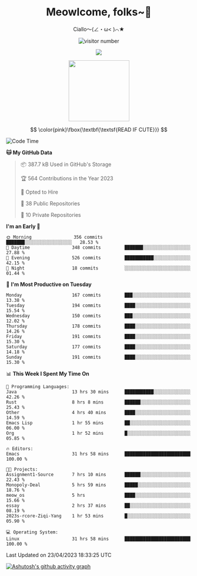 <div align="center">
  <h1>Meowlcome, folks~👋</h1>
  <p>Ciallo～(∠・ω< )⌒★</p>
</div>

<p align="center">
  <img src="https://count.getloli.com/get/@Ziqi-Yang?theme=rule34" alt="visitor number" />
</p>

<p align="center">
  <img src="https://skillicons.dev/icons?i=rust,c,py,flutter,go,java,js,bash,linux,emacs" />
</p>
<p align="center">
  <img height="165" src="https://github-readme-stats.vercel.app/api?username=Ziqi-Yang&show_icons=true&include_all_commits=true&hide_border=true" />
</p>

$$
\color{pink}\fbox{\textbf{\textsf{READ IF CUTE}}}
$$

<!--START_SECTION:waka-->
![Code Time](http://img.shields.io/badge/Code%20Time-945%20hrs%2047%20mins-blue)

**🐱 My GitHub Data** 

> 📦 387.7 kB Used in GitHub's Storage 
 > 
> 🏆 564 Contributions in the Year 2023
 > 
> 💼 Opted to Hire
 > 
> 📜 38 Public Repositories 
 > 
> 🔑 10 Private Repositories 
 > 
**I'm an Early 🐤** 

```text
🌞 Morning                356 commits         ███████░░░░░░░░░░░░░░░░░░   28.53 % 
🌆 Daytime                348 commits         ███████░░░░░░░░░░░░░░░░░░   27.88 % 
🌃 Evening                526 commits         ███████████░░░░░░░░░░░░░░   42.15 % 
🌙 Night                  18 commits          ░░░░░░░░░░░░░░░░░░░░░░░░░   01.44 % 
```
📅 **I'm Most Productive on Tuesday** 

```text
Monday                   167 commits         ███░░░░░░░░░░░░░░░░░░░░░░   13.38 % 
Tuesday                  194 commits         ████░░░░░░░░░░░░░░░░░░░░░   15.54 % 
Wednesday                150 commits         ███░░░░░░░░░░░░░░░░░░░░░░   12.02 % 
Thursday                 178 commits         ████░░░░░░░░░░░░░░░░░░░░░   14.26 % 
Friday                   191 commits         ████░░░░░░░░░░░░░░░░░░░░░   15.30 % 
Saturday                 177 commits         ████░░░░░░░░░░░░░░░░░░░░░   14.18 % 
Sunday                   191 commits         ████░░░░░░░░░░░░░░░░░░░░░   15.30 % 
```


📊 **This Week I Spent My Time On** 

```text
💬 Programming Languages: 
Java                     13 hrs 30 mins      ███████████░░░░░░░░░░░░░░   42.26 % 
Rust                     8 hrs 8 mins        ██████░░░░░░░░░░░░░░░░░░░   25.43 % 
Other                    4 hrs 40 mins       ████░░░░░░░░░░░░░░░░░░░░░   14.59 % 
Emacs Lisp               1 hr 55 mins        ██░░░░░░░░░░░░░░░░░░░░░░░   06.00 % 
Org                      1 hr 52 mins        █░░░░░░░░░░░░░░░░░░░░░░░░   05.85 % 

🔥 Editors: 
Emacs                    31 hrs 58 mins      █████████████████████████   100.00 % 

🐱‍💻 Projects: 
Assignment1-Source       7 hrs 10 mins       ██████░░░░░░░░░░░░░░░░░░░   22.43 % 
Monopoly-Deal            5 hrs 59 mins       █████░░░░░░░░░░░░░░░░░░░░   18.76 % 
meow_os                  5 hrs               ████░░░░░░░░░░░░░░░░░░░░░   15.66 % 
essay                    2 hrs 37 mins       ██░░░░░░░░░░░░░░░░░░░░░░░   08.19 % 
2023s-rcore-Ziqi-Yang    1 hr 53 mins        █░░░░░░░░░░░░░░░░░░░░░░░░   05.90 % 

💻 Operating System: 
Linux                    31 hrs 58 mins      █████████████████████████   100.00 % 
```


 Last Updated on 23/04/2023 18:33:25 UTC
<!--END_SECTION:waka-->


[![Ashutosh's github activity graph](https://github-readme-activity-graph.cyclic.app/graph?username=Ziqi-Yang&theme=github)](https://github.com/ashutosh00710/github-readme-activity-graph)
